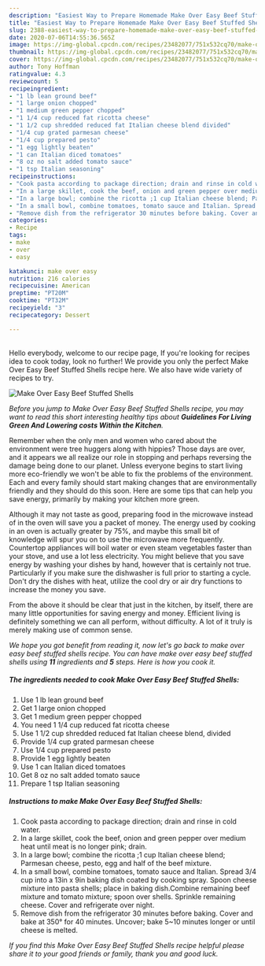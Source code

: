 ```yaml
---
description: "Easiest Way to Prepare Homemade Make Over Easy Beef Stuffed Shells"
title: "Easiest Way to Prepare Homemade Make Over Easy Beef Stuffed Shells"
slug: 2388-easiest-way-to-prepare-homemade-make-over-easy-beef-stuffed-shells
date: 2020-07-06T14:55:36.565Z
image: https://img-global.cpcdn.com/recipes/23482077/751x532cq70/make-over-easy-beef-stuffed-shells-recipe-main-photo.jpg
thumbnail: https://img-global.cpcdn.com/recipes/23482077/751x532cq70/make-over-easy-beef-stuffed-shells-recipe-main-photo.jpg
cover: https://img-global.cpcdn.com/recipes/23482077/751x532cq70/make-over-easy-beef-stuffed-shells-recipe-main-photo.jpg
author: Tony Hoffman
ratingvalue: 4.3
reviewcount: 5
recipeingredient:
- "1 lb lean ground beef"
- "1 large onion chopped"
- "1 medium green pepper chopped"
- "1 1/4 cup reduced fat ricotta cheese"
- "1 1/2 cup shredded reduced fat Italian cheese blend divided"
- "1/4 cup grated parmesan cheese"
- "1/4 cup prepared pesto"
- "1 egg lightly beaten"
- "1 can Italian diced tomatoes"
- "8 oz no salt added tomato sauce"
- "1 tsp Italian seasoning"
recipeinstructions:
- "Cook pasta according to package direction; drain and rinse in cold water."
- "In a large skillet, cook the beef, onion and green pepper over medium heat until meat is no longer pink; drain."
- "In a large bowl; combine the ricotta ;1 cup Italian cheese blend; Parmesan cheese, pesto, egg and half of the beef mixture."
- "In a small bowl, combine tomatoes, tomato sauce and Italian. Spread 3/4 cup into a 13in x 9in baking dish coated by cooking spray. Spoon cheese mixture into pasta shells; place in baking dish.Combine remaining beef mixture and tomato mixture; spoon over shells. Sprinkle remaining cheese. Cover and refrigerate over night."
- "Remove dish from the refrigerator 30 minutes before baking. Cover and bake at 350° for 40 minutes. Uncover; bake 5~10 minutes longer or until cheese is melted."
categories:
- Recipe
tags:
- make
- over
- easy

katakunci: make over easy 
nutrition: 216 calories
recipecuisine: American
preptime: "PT20M"
cooktime: "PT32M"
recipeyield: "3"
recipecategory: Dessert

---
```

<br>
Hello everybody, welcome to our recipe page, If you're looking for recipes idea to cook today, look no further! We provide you only the perfect Make Over Easy Beef Stuffed Shells recipe here. We also have wide variety of recipes to try.
<br>


![Make Over Easy Beef Stuffed Shells](https://img-global.cpcdn.com/recipes/23482077/751x532cq70/make-over-easy-beef-stuffed-shells-recipe-main-photo.jpg)

<i>Before you jump to Make Over Easy Beef Stuffed Shells recipe, you may want to read this short interesting healthy tips about 
<strong>Guidelines For Living Green And Lowering costs Within the Kitchen</strong>.</i>
</br>

Remember when the only men and women who cared about the environment were tree huggers along with hippies? Those days are over, and it appears we all realize our role in stopping and perhaps reversing the damage being done to our planet. Unless everyone begins to start living more eco-friendly we won't be able to fix the problems of the environment. Each and every family should start making changes that are environmentally friendly and they should do this soon. Here are some tips that can help you save energy, primarily by making your kitchen more green.

Although it may not taste as good, preparing food in the microwave instead of in the oven will save you a packet of money. The energy used by cooking in an oven is actually greater by 75%, and maybe this small bit of knowledge will spur you on to use the microwave more frequently. Countertop appliances will boil water or even steam vegetables faster than your stove, and use a lot less electricity. You might believe that you save energy by washing your dishes by hand, however that is certainly not true. Particularly if you make sure the dishwasher is full prior to starting a cycle. Don't dry the dishes with heat, utilize the cool dry or air dry functions to increase the money you save.

From the above it should be clear that just in the kitchen, by itself, there are many little opportunities for saving energy and money. Efficient living is definitely something we can all perform, without difficulty. A lot of it truly is merely making use of common sense.


<i>We hope you got benefit from reading it, now let's go back to make over easy beef stuffed shells recipe. You can have make over easy beef stuffed shells using <strong>11</strong> ingredients and <strong>5</strong> steps. Here is how you cook it.
</i>

##### The ingredients needed to cook Make Over Easy Beef Stuffed Shells:

1. Use 1 lb lean ground beef
1. Get 1 large onion chopped
1. Get 1 medium green pepper chopped
1. You need 1 1/4 cup reduced fat ricotta cheese
1. Use 1 1/2 cup shredded reduced fat Italian cheese blend, divided
1. Provide 1/4 cup grated parmesan cheese
1. Use 1/4 cup prepared pesto
1. Provide 1 egg lightly beaten
1. Use 1 can Italian diced tomatoes
1. Get 8 oz no salt added tomato sauce
1. Prepare 1 tsp Italian seasoning


##### Instructions to make Make Over Easy Beef Stuffed Shells:

1. Cook pasta according to package direction; drain and rinse in cold water.
1. In a large skillet, cook the beef, onion and green pepper over medium heat until meat is no longer pink; drain.
1. In a large bowl; combine the ricotta ;1 cup Italian cheese blend; Parmesan cheese, pesto, egg and half of the beef mixture.
1. In a small bowl, combine tomatoes, tomato sauce and Italian. Spread 3/4 cup into a 13in x 9in baking dish coated by cooking spray. Spoon cheese mixture into pasta shells; place in baking dish.Combine remaining beef mixture and tomato mixture; spoon over shells. Sprinkle remaining cheese. Cover and refrigerate over night.
1. Remove dish from the refrigerator 30 minutes before baking. Cover and bake at 350° for 40 minutes. Uncover; bake 5~10 minutes longer or until cheese is melted.


<i>If you find this Make Over Easy Beef Stuffed Shells recipe helpful please share it to your good friends or family, thank you and good luck.</i>
